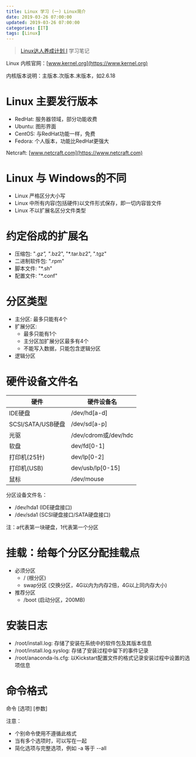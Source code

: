 ```yaml
---
title: Linux 学习 (一) Linux简介
date: 2019-03-26 07:00:00
updated: 2019-03-26 07:00:00
categories: [IT]
tags: [Linux]
---
```


> [Linux达人养成计划 I](https://www.imooc.com/learn/175) 学习笔记


Linux 内核官网：[www.kernel.org](https://www.kernel.org)

内核版本说明：主版本.次版本.末版本，如2.6.18

# Linux 主要发行版本

+ RedHat: 服务器领域，部分功能收费
+ Ubuntu: 图形界面
+ CentOS: 与RedHat功能一样，免费
+ Fedora: 个人版本，功能比RedHat更强大

Netcraft: [www.netcraft.com](https://www.netcraft.com)

# Linux 与 Windows的不同

+ Linux 严格区分大小写
+ Linux 中所有内容(包括硬件)以文件形式保存，即一切内容皆文件
+ Linux 不以扩展名区分文件类型

# 约定俗成的扩展名

+ 压缩包: "*.gz", "*.bz2", "*.tar.bz2", ".tgz"
+ 二进制软件包: ".rpm"
+ 脚本文件: "*.sh"
+ 配置文件: "*.conf"

# 分区类型

+ 主分区: 最多只能有4个
+ 扩展分区: 
    + 最多只能有1个
    + 主分区加扩展分区最多有4个
    + 不能写入数据，只能包含逻辑分区
+ 逻辑分区

# 硬件设备文件名


硬件 | 硬件设备名
---|---
IDE硬盘 | /dev/hd[a-d]
SCSI/SATA/USB硬盘 | /dev/sd[a-p]
光驱 | /dev/cdrom或/dev/hdc
软盘 | dev/fd[0-1]
打印机(25针) | dev/lp[0-2]
打印机(USB) | dev/usb/lp[0-15]
鼠标 | /dev/mouse

分区设备文件名：

+ /dev/hda1 (IDE硬盘接口)
+ /dev/sda1 (SCSI硬盘接口/SATA硬盘接口)
    
注：a代表第一块硬盘，1代表第一个分区

# 挂载：给每个分区分配挂载点

+ 必须分区
    + / (根分区)
    + swap分区 (交换分区，4G以内为内存2倍，4G以上同内存大小)
+ 推荐分区
    + /boot (启动分区，200MB)

# 安装日志

+ /root/install.log: 存储了安装在系统中的软件包及其版本信息
+ /root/install.log.syslog: 存储了安装过程中留下的事件记录
+ /root/anaconda-ls.cfg: 以Kickstart配置文件的格式记录安装过程中设置的选项信息

# 命令格式

命令 [选项] [参数]

注意：

+ 个别命令使用不遵循此格式
+ 当有多个选项时，可以写在一起
+ 简化选项与完整选项，例如 -a 等于 --all

